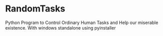# RandomTasks
Python Program to Control Ordinary Human Tasks and Help our miserable existence. With windows standalone using pyinstaller
